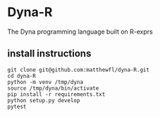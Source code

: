 # Dyna-R

The Dyna programming language built on R-exprs

## install instructions
```
git clone git@github.com:matthewfl/dyna-R.git
cd dyna-R
python -m venv /tmp/dyna
source /tmp/dyna/bin/activate
pip install -r requirements.txt
python setup.py develop
pytest
```
